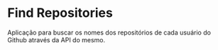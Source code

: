 # Find Repositories
Aplicação para buscar os nomes dos repositórios de cada usuário do Github através da API do mesmo.
